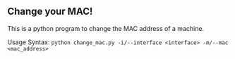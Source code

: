 ## Change your MAC!
This is a python program to change the MAC address of a machine.

Usage Syntax: ````python change_mac.py -i/--interface <interface> -m/--mac <mac_address>````

